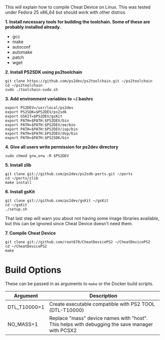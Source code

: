 This will explain how to compile Cheat Device on Linux. This was tested under Fedora 25 x86_64 but should work with other distros.

**1. Install necessary tools for building the toolchain. Some of these are probably installed already.**
 * gcc
 * make
 * autoconf
 * automake
 * patch
 * wget

**2. Install PS2SDK using ps2toolchain**
  ```
git clone https://github.com/ps2dev/ps2toolchain.git ~/ps2toolchain
cd ~/ps2toolchain
sudo ./toolchain-sudo.sh
  ```

**3. Add environment variables to ~/.bashrc**
  ```
export PS2DEV=/usr/local/ps2dev
export PS2SDK=$PS2DEV/ps2sdk
export GSKIT=$PS2DEV/gsKit
export PATH=$PATH:$PS2DEV/bin
export PATH=$PATH:$PS2DEV/ee/bin
export PATH=$PATH:$PS2DEV/iop/bin
export PATH=$PATH:$PS2DEV/dvp/bin
export PATH=$PATH:$PS2SDK/bin
  ```

**4. Give all users write permission for ps2dev directory**
  ```
sudo chmod g+w,o+w -R $PS2DEV
  ```

**5. Install zlib**
  ```
git clone git://github.com/ps2dev/ps2sdk-ports.git ~/ports
cd ~/ports/zlib
make install
  ```

**6. Install gsKit**
  ```
git clone git://github.com/ps2dev/gsKit ~/gsKit
cd ~/gsKit
./setup.sh
  ```
That last step will warn you about not having some image libraries available, but this can be ignored since Cheat Device doesn't need them.

**7. Compile Cheat Device**
  ```
git clone git://github.com/root670/CheatDevicePS2 ~/CheatDevicePS2
cd ~/CheatDevicePS2
make
  ```

# Build Options
These can be passed in as arguments to `make` or the Docker build scripts.

|Argument|Description|
|---|---|
|DTL_T10000=1|Create executable compatible with PS2 TOOL (DTL-T10000)|
|NO_MASS=1|Replace "mass" device names with "host". This helps with debugging the save manager with PCSX2|